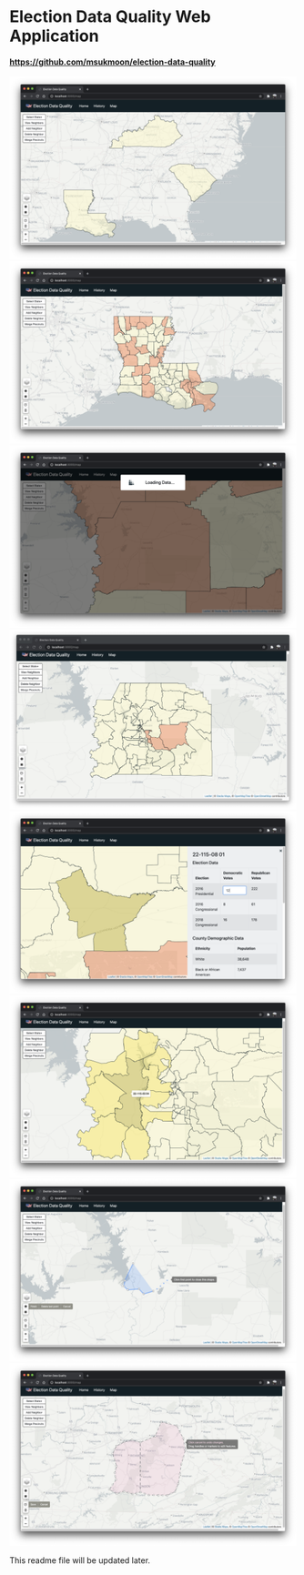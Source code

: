 # Election Data Quality Web Application

#### https://github.com/msukmoon/election-data-quality

<p align="center">
  <img src="doc/screenshots/states.png" title="State Level View">
  <img src="doc/screenshots/counties.png" title="County Level View">
  <img src="doc/screenshots/loading.png" title="Loading Message">
  <img src="doc/screenshots/precincts.png" title="Precinct Level View">
  <img src="doc/screenshots/sidebar.png" title="Sidebar View">
  <img src="doc/screenshots/neighbors.png" title="Highlighted Neighbors">
  <img src="doc/screenshots/drawing.png" title="Drawing Shape Mode">
  <img src="doc/screenshots/editing.png" title="Editing Shape Mode">
</p>

This readme file will be updated later.
